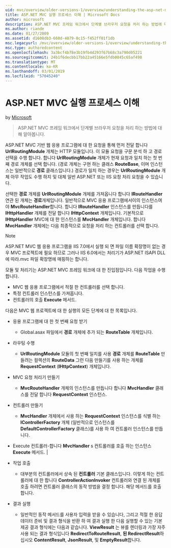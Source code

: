 ```yaml
---
uid: mvc/overview/older-versions-1/overview/understanding-the-asp-net-mvc-execution-process
title: ASP.NET MVC 실행 프로세스 이해 | Microsoft Docs
author: microsoft
description: ASP.NET MVC 프레임 워크에서 단계별 브라우저 요청을 처리 하는 방법에 대해 알아봅니다.
ms.author: riande
ms.date: 01/27/2009
ms.assetid: d1608db3-660d-4079-8c15-f452ff01f1db
msc.legacyurl: /mvc/overview/older-versions-1/overview/understanding-the-asp-net-mvc-execution-process
msc.type: authoredcontent
ms.openlocfilehash: 3a3bcf4b78e3b19fb4d293f67b68c3a790d05221
ms.sourcegitcommit: 24b1f6decbb17bb22a45166e5fdb0845c65af498
ms.translationtype: MT
ms.contentlocale: ko-KR
ms.lasthandoff: 03/01/2019
ms.locfileid: "57045240"
---
```

<a name="understanding-the-aspnet-mvc-execution-process"></a>ASP.NET MVC 실행 프로세스 이해
====================
by [Microsoft](https://github.com/microsoft)

> ASP.NET MVC 프레임 워크에서 단계별 브라우저 요청을 처리 하는 방법에 대해 알아봅니다.


ASP.NET MVC 기반 웹 응용 프로그램에 대 한 요청을 통해 먼저 전달 합니다 **UrlRoutingModule** 개체는 HTTP 모듈입니다. 이 모듈 요청을 구문 분석 하 고 경로 선택을 수행 합니다. 합니다 **UrlRoutingModule** 개체가 현재 요청과 일치 하는 첫 번째 경로 개체를 선택 합니다. (경로 개체는 구현 하는 클래스 **RouteBase**, 이며 인스턴스는 일반적으로 **경로** 클래스입니다.) 경로가 일치 하는 경우는 **UrlRoutingModule** 개체 아무 작업도 수행 하지 및 대체 일반 ASP.NET 또는 IIS 요청 처리 요청을 수 있습니다.

선택한 **경로** 개체를 **UrlRoutingModule** 개체를 가져옵니다 합니다 **IRouteHandler** 연관 된 개체는 **경로**개체입니다. 일반적으로 MVC 응용 프로그램에서이의 인스턴스여야 **MvcRouteHandler**합니다. 합니다 **IRouteHandler** 인스턴스를 만듭니다를 **IHttpHandler** 개체를 전달 합니다 **IHttpContext** 개체입니다. 기본적으로 **IHttpHandler** MVC에 대 한 인스턴스를 **MvcHandler** 개체입니다. 합니다 **MvcHandler** 개체에는 다음 최종적으로 요청을 처리 하는 컨트롤러를 선택 합니다.

> [!NOTE]
> ASP.NET MVC 웹 응용 프로그램을 IIS 7.0에서 실행 되 면 파일 이름 확장명이 없는 경우 MVC 프로젝트에 필요 하므로 그러나 IIS 6.0에서는 처리기가 ASP.NET ISAPI DLL에 따라.mvc 파일 확장명에 매핑하는 합니다.


모듈 및 처리기는 ASP.NET MVC 프레임 워크에 대 한 진입점입니다. 다음 작업을 수행합니다.

- MVC 웹 응용 프로그램에서 적절 한 컨트롤러를 선택 합니다.
- 특정 컨트롤러 인스턴스를 가져옵니다.
- 컨트롤러의 호출 **Execute** 메서드.

다음은 MVC 웹 프로젝트에 대 한 실행의 모든 단계에 대 한 목록입니다.

- 응용 프로그램에 대 한 첫 번째 요청 받기 

    - Global.asax 파일에서 **경로** 개체에 추가 되는 **RouteTable** 개체입니다.
- 라우팅 수행 

    - **UrlRoutingModule** 모듈의 첫 번째 일치를 사용 **경로** 개체를 **RouteTable** 만들려는 컬렉션의 **RouteData** 그런 다음 만들기를 사용 하는 개체를 **RequestContext** (**IHttpContext**) 개체입니다.
- MVC 요청 처리기 만들기 

    - **MvcRouteHandler** 개체의 인스턴스를 만듭니다 합니다 **MvcHandler** 클래스를 전달 합니다 **RequestContext** 인스턴스.
- 컨트롤러 만들기 

    - **MvcHandler** 개체에서 사용 하는 **RequestContext** 인스턴스를 식별 하는 **IControllerFactory** 개체 (일반적으로 인스턴스를  **DefaultControllerFactory** 클래스)를 사용 하 여 컨트롤러 인스턴스를 만듭니다.
- Execute 컨트롤러-합니다 **MvcHandler** s 컨트롤러를 호출 하는 인스턴스 **Execute** 메서드. |
- 작업 호출 

    - 대부분의 컨트롤러에서 상속 된 **컨트롤러** 기본 클래스입니다. 이렇게 하는 컨트롤러에 대 한 합니다 **ControllerActionInvoker** 컨트롤러와 연결 된 개체를 호출 하려면 컨트롤러 클래스의 동작 방법을 결정 합니다. 해당 메서드를 호출 합니다.
- 결과 실행 

    - 일반적인 동작 메서드를 사용자 입력을 받을 수 있습니다, 그리고 적절 한 응답 데이터 준비 및 결과 형식을 반환 하 여 결과 실행 한 다음 실행할 수 있는 기본 제공 결과 형식에는 다음과 같습니다. **ViewResult** 는 뷰를 렌더링과 가장 자주 사용 되는 결과 형식입니다 **RedirectToRouteResult**, **된 RedirectResult**하십시오 **ContentResult**,  **JsonResult**, 및 **EmptyResult**합니다.
